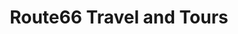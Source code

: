 ---
title: "Route66 Travel and Tours"
url: /slm-abd/route66-travel-and-tours/
shop: travel agency
---